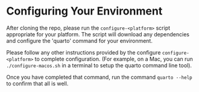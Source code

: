 # Configuring Your Environment
After cloning the repo, please run the `configure-<platform>` script appropriate for your platform. 
The script will download any dependencies and configure the 'quarto' command for your environment.

Please follow any other instructions provided by the configure `configure-<platform>` to complete configuration. (For example, on a Mac, you can run `./configure-macos.sh` in a terminal to setup the quarto command line tool).

Once you have completed that command, run the command `quarto --help` to confirm that all is well.
